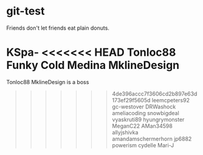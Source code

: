 # git-test
Friends don't let friends eat plain donuts.


KSpa-
<<<<<<< HEAD
Tonloc88 Funky Cold Medina
MklineDesign
=======
Tonloc88
MklineDesign is a boss
>>>>>>> 4de396accc7f3606cd2b897e63d173ef29f5605d
leemcpeters92
gc-westover
DRWashock
ameliacoding
snowbigdeal
vyaskruti89
hyungrymonster
MeganC22
AMan34598
allyjshivka
amandamschermerhorn
jp6882
powerism
cydelle
Mari-J
